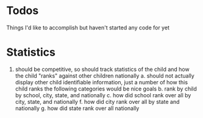 Todos 
=====

Things I'd like to accomplish but haven't started any code for yet

Statistics
==========

 1. should be competitive, so should track statistics of the child and how the child "ranks" against
    other children nationally
	a. should not actually display other child identifiable information, just a number of how this child ranks 
	   the following categories would be nice goals
	b. rank by child by school, city, state, and nationally
	c. how did school rank over all by city, state, and nationally
	f. how did city rank over all by state and nationally
	g. how did state rank over all nationally